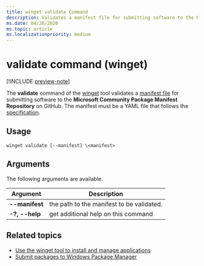 ```yaml
---
title: winget validate Command
description: Validates a manifest file for submitting software to the Microsoft Community Package Manifest Repository on GitHub.
ms.date: 04/28/2020
ms.topic: article
ms.localizationpriority: medium
---
```


# validate command (winget)

[!INCLUDE [preview-note](../../includes/package-manager-preview.md)]

The **validate** command of the [winget](index.md) tool validates a [manifest file](../package/manifest.md) for submitting software to the **Microsoft Community Package Manifest Repository** on GitHub. The manifest must be a YAML file that follows the [specification](https://github.com/microsoft/winget-pkgs/YamlSpec.md).

## Usage

`winget validate [--manifest] \<manifest>`

## Arguments

The following arguments are available.

| Argument  | Description |
|--------------|-------------|
| **--manifest** |  the path to the manifest to be validated. |
| **-?, --help** |  get additional help on this command |

## Related topics

* [Use the winget tool to install and manage applications](index.md)
* [Submit packages to Windows Package Manager](../package/index.md)
